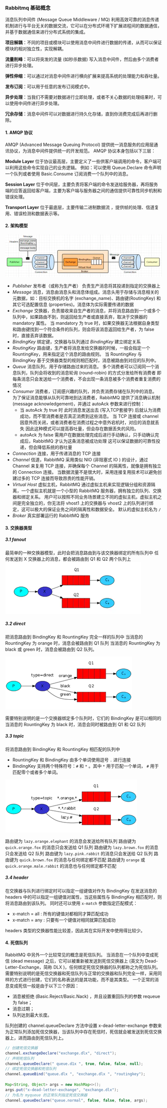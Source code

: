 ### Rabbitmq 基础概念

消息队列中间件 (Message Queue Middleware / MQ)
利用高效可靠的消息传递机制进行与平台无关的数据交流，它可以在分布式环境下扩展进程间的数据通信，并基于数据通信来进行分布式系统的集成。

**项目解耦**：不同的项目或模块可以使用消息中间件进行数据的传递，从而可以保证模块的相对独立性，实现解耦。

**流量削峰**：可以将突发的流量 (如秒杀数据) 写入消息中间件，然后由多个消费者进行异步处理。

**弹性伸缩**：可以通过对消息中间件进行横向扩展来提高系统的处理能力和吞吐量。

**发布订阅**：可以用于任意的发布订阅模式中。

**异步处理**：当我们不需要对数据进行立即处理，或者不关心数据的处理结果时，可以使用中间件进行异步处理。

**冗余存储**：消息中间件可以对数据进行持久化存储，直到你消费完成后再进行删除。

#### 1. AMQP 协议

AMQP (Advanced Message Queuing Protocol) 
提供统一消息服务的应用层通讯协议，为消息中间件提供统一的开发规范。
AMQP 协议本身包括以下三层：

**Module Layer**
位于协议最高层，主要定义了一些供客户端调用的命令，客户端可以利用这些命令实现自己的业务逻辑。
例如：可以使用 Queue.Declare 命令声明一个队列或者使用 Basic.Consume 订阅消费一个队列中的消息。

**Session Layer**
位于中间层，主要负责将客户端的命令发送给服务器，再将服务端的应答返回给客户端，主要为客户端与服务器之间的通信提供可靠性同步机制和错误处理。

**Transport Layer**
位于最底层，主要传输二进制数据流 ，提供帧的处理、信道复用、错误检测和数据表示等。

#### 2. 架构模型

![rabbitmq architecture](../images/rabbitmq-architecher.png)

- *Publisher*
  发布者（或称为生产者） 负责生产消息将其投递到指定的交换器上
- *Message*
  消息，消息由消息头和消息体组成。消息头用于存储与消息相关的元数据，如：目标交换机的名字 (exchange_name)、路由键(RoutingKey) 和其它可选配置信息 (properties)。消息体为实际需要传递的数据
- *Exchange*
  交换器，负责接收来自生产者的消息，并将消息路由到一个或多个队列中，如果路由不到，则返回给生产者或直接丢弃，取决于交换器的 mandatory 属性。
  当 mandatory 为 true 时，如果交换器无法根据自身类型和路由键找到一个符合条件的队列，则会将该消息返回给生产者，为 false 时，直接丢弃该数据。
- *BindingKey*
  绑定键，交换器与队列通过 *BindingKey* 建立绑定关系
- *RoutingKey*
  路由键，生产者将消息发给交换器的时候，一般会指定一个 RountingKey，用来指定这个消息的路由规则。
  当 RountingKey 与 BindingKey 基于交换器类型的规则相匹配时，消息被路由到对应的队列中。
- *Queue*
  消息队列，用于存储路由过来的消息。
  多个消费者可以订阅同一个消息队列，队列会将收到的消息轮询 (round-robin) 的方式分发给所有消费者
  即每条消息只会发送给一个消费者，不会出现一条消息被多个消费者重复消费的情况
- *Consumer*
  消费者，订阅感兴趣的队列，并负责消费存储在队列中的消息。
  为了保证消息能够从队列可靠地到达消费者，RabbitMQ 提供了消息确认机制 (message acknowledgement)，并通过 autoAck 参数来进行控制：
  - 当 autoAck 为 true 时
    此时消息发送出去 (写入TCP套接字) 后就认为消费成功，而不管消费者是否真正消费到这些消息。
    当 TCP 连接或 channel 因意外而关闭，或者消费者在消费过程之中意外宕机时，对应的消息就丢失
    因此这种模式可以提高吞吐量，但会存在数据丢失的风险。
  - autoAck 为 false
    需用户在数据处理完成后进行手动确认，只手动确认完成后，RabbitMQ 才认为这条消息被成功处理
    这可以保证数据的可靠性投递，但会降低系统的吞吐量
- *Connection*
  连接，用于传递消息的 TCP 连接
- *Channel*
  信道，RabbitMQ 采用类似 NIO (非阻塞式 IO ) 的设计，通过 Channel 来复用 TCP 连接，并确保每个 Channel 的隔离性，就像是拥有独立的 Connection 连接。
  当数据流量不是很大时，采用连接复用技术可以避免创建过多的 TCP 连接而导致昂贵的性能开销。
- *Virtual Host*
  虚拟主机，RabbitMQ 通过虚拟主机来实现逻辑分组和资源隔离，一个虚拟主机就是一个小型的 RabbitMQ 服务器，拥有独立的队列、交换器和绑定关系。
  用户可以按照不同业务场景建立不同的虚拟主机，虚拟主机之间是完全独立的，你无法将 vhost1 上的交换器与 vhost2 上的队列进行绑定，这可以极大的保证业务之间的隔离性和数据安全。
  默认的虚拟主机名为 `/` 
- *Broker*
  真实部署运行的 RabbitMQ 服务

#### 3. 交换器类型

##### 3.1 fanout

最简单的一种交换器模型，此时会把消息路由到与该交换器绑定的所有队列中
任何发送到 X 交换器上的消息，都会被路由到 Q1 和 Q2 两个队列上
![fanout](../images/rabbitmq-exchanger-fanout.png)

##### 3.2 direct

把消息路由到 BindingKey 和 RountingKey 完全一样的队列中
当消息的 RountingKey 为 orange 时，消息会被路由到 Q1 队列
当消息的 RountingKey 为 black 或 green 时，消息会被路由到 Q2 队列。

![direct](../images/rabbitmq-exchanger-direct.png)

需要特别说明的是一个交换器绑定多个队列时，它们的 BindingKey 是可以相同的
当消息的 RountingKey 为 black 时，消息会同时被路由到 Q1 和 Q2 队列

##### 3.3 topic

将消息路由到 BindingKey 和 RountingKey 相匹配的队列中

- RountingKey 和 BindingKey 由多个单词使用逗号 `.` 进行连接
- BindingKey 支持两个特殊符号：`#` 和 `*` 。其中 `*` 用于匹配一个单词， `#` 用于匹配零个或者多个单词。

![topic](../images/rabbitmq-exchanger-topic.png)

路由键为 `lazy.orange.elephant` 的消息会发送给所有队列
路由键为 `quick.orange.fox` 的消息只会发送给 Q1 队列
路由键为 `lazy.brown.fox` 的消息只会发送给 Q2 队列
路由键为 `lazy.pink.rabbit` 的消息只会发送给 Q2 队列
路由键为 `quick.brown.fox` 的消息与任何绑定都不匹配
路由键为 `orange` 或 `quick.orange.male.rabbit` 的消息也与任何绑定都不匹配

##### 3.4 header

在交换器与队列进行绑定时可以指定一组键值对作为 BindingKey 在发送消息的 headers 中的可以指定一组键值对属性，当这些属性与 BindingKey 相匹配时，则将消息路由到该队列。
同时还可以使用 `x-match` 参数指定匹配模式：

- x-match = all  : 所有的键值对都相同才算匹配成功
- x-match = any : 只要有一个键值对相同就算匹配成功

headers 类型的交换器性能比较差，因此其在实际开发中使用得比较少。

#### 4. 死信队列

RabbitMQ 中另外一个比较常见的概念是死信队列。
当消息在一个队列中变成死信 (dead message) 之后，它可以被重新被发送到死信交换器上 (英文为 Dead-Letter-Exchange，简称 DLX )，任何绑定死信交换器的队列都称之为死信队列。
需要特别说明的是死信交换器和死信队列与正常的交换器和队列完全一样，采用同样的方式进行创建，它们的名称表达的是其功能，而不是其类型。
一个正常的消息变成死信一般是由于以下三个原因：

- 消息被拒绝 (Basic.Reject/Basic.Nack) ，井且设置重回队列的参数 requeue 为 false；
- 消息过期；
- 队列达到最大长度。

队列创建的 channel.queueDeclare 方法中设置 x-dead-letter-exchange 参数来为正常队列添加死信交换器，当该队列中存在死信时，死信就会被发送到死信交换器上，进而路由到死信队列上。

```java
// 创建死信交换器
channel.exchangeDeclare("exchange.dlx", "direct");
// 声明死信队列
channel.queueDeclare(" queue.d1x ", true, false, false, null);
// 绑定死信交换器和死信队列
channel.queueBind("queue.dlx ", "exchange.dlx ", "routingkey");

Map<String, Object> args = new HashMap<>();
args.put("x-dead-letter-exchange", "exchange.dlx");
// 为名为 myqueue 的正常队列指定死信交换器
channel.queueDeclare("queue.normal", false, false, false, args);
```

